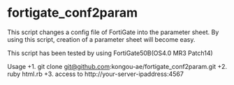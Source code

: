 fortigate_conf2param
====================
This script changes a config file of FortiGate into the parameter sheet. 
By using this script, creation of a parameter sheet will become easy. 

This script has been tested by using FortiGate50B(OS4.0 MR3 Patch14)

Usage
+1. git clone git@github.com:kongou-ae/fortigate_conf2param.git
+2. ruby html.rb
+3. access to http://your-server-ipaddress:4567
